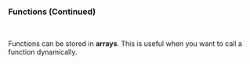 ### Functions (Continued)

<br />

Functions can be stored in **arrays**. This is useful when you want to call a function dynamically.

<br />
